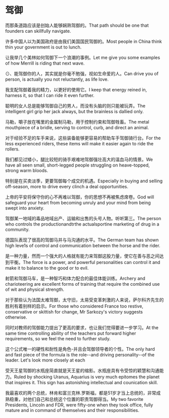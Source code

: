 # 驾御

<p><span class="chinese">而那条道路应该是创始人能够娴熟驾御的。</span><span class="english">That path should be one that founders can skillfully navigate.</span></p>

<p><span class="chinese">许多中国人以为美国政府是由我们美国国民驾御的。</span><span class="english">Most people in China think thin your government is out to lunch.</span></p>

<p><span class="chinese">让我举几个美林如何驾御下一个浪潮的事例。</span><span class="english">Let me give you some examples of how Merrill is riding that next wave.</span></p>

<p><span class="chinese">⊙、能驾御你的人，其实就是你毫不勉强，视如生命爱的人。</span><span class="english">Can drive you of person, is actually you not reluctantly, as life love.</span></p>

<p><span class="chinese">我支配驾御着我的精力，以更好的使用它。</span><span class="english">I keep that energy reined in, harness it, so that I can ride it even further.</span></p>

<p><span class="chinese">聪明的女人总是能够驾御自己的男人，而没有头脑的则只能被玩弄。</span><span class="english">The intelligent girl grip her jack always, but the brainless is dallied only.</span></p>

<p><span class="chinese">马勒，嚼子放在嘴里的金属制马勒，用于控制约束和驾御牲畜。</span><span class="english">The metal mouthpiece of a bridle, serving to control, curb, and direct an animal.</span></p>

<p><span class="chinese">对于经验不足的车手来说，这些装备能够更容易的帮助车手驾御骑行台。</span><span class="english">For the less experienced riders, these items will make it easier again to ride the rollers.</span></p>

<p><span class="chinese">我们都见过矮小，腿比较短的骑手艰难地驾御强壮高大的温血马的情景。</span><span class="english">We have all seen small, short-legged people struggling on heave-topped, strong warm bloods.</span></p>

<p><span class="chinese">特别是在买卖淡季，更要驾御每个成交的机遇。</span><span class="english">Especially in buying and selling off-season, more to drive every clinch a deal opportunities.</span></p>

<p><span class="chinese">上帝的平安将保守你的心不再难以驾御，你的思想不再被焦虑席卷。</span><span class="english">God will safeguard your heart from becoming unruly and your mind from being swept into anxiety.</span></p>

<p><span class="chinese">驾御某一地域的毒品地域出产、运输和出售的头号人物。听听第三。</span><span class="english">The person who controls the productionandtrthe actualsportine marketing of drug in a community.</span></p>

<p><span class="chinese">德国队表现了很高的驾御马并与马沟通的水平。</span><span class="english">The German team has shown high leve1s of control and communication between the horse and the rider.</span></p>

<p><span class="chinese">是一种力量，然而一个强大的人格就有能力来驾御这股力量，使它在善与恶之间达到平衡。</span><span class="english">The force is a power, and powerful personalities can control it and make it to balance to the good or to evil.</span></p>

<p><span class="chinese">射箭和驾御马车，是一种智巧和体力配合的最佳体能训练。</span><span class="english">Archery and charioteering are excellent forms of training that require the combined use of wit and physical strength.</span></p>

<p><span class="chinese">对于那些认为法国太难驾御，太守旧，太易受变革刺激的人来说，萨尔科齐先生的胜利有着别样的启示。</span><span class="english">For those who considered France too restive, conservative or skittish for change, Mr Sarkozy's victory suggests otherwise.</span></p>

<p><span class="chinese">同时对教师的驾御能力提出了更高的要求，也让我们觉得要进一步学习。</span><span class="english">At the same time controlling ability of the teachers put forward higher requirements, so we feel the need to further study.</span></p>

<p><span class="chinese">这个公式唯一的硬性和耐性是角色-并且会驾御领导者的个性。</span><span class="english">The only hard and fast piece of the formula is the role--and driving personality--of the leader. Let's look more closely at each</span></p>

<p><span class="chinese">受天王星驾御的水瓶座简直就是天王星的缩影。水瓶座具有令受惊的颖慧和沟通能力。</span><span class="english">Ruled by shocking Uranus, Aquarius is very much epitomes the planet that inspires it. This sign has astonishing intellectual and counication skill.</span></p>

<p><span class="chinese">我最喜欢的两个总统，林肯和富兰克林.罗斯福，都是51岁才当上总统的，非常成熟稳重，对他们自己和总统这个位置的职责驾御得当。</span><span class="english">My two favorite Presidents, Lincoln and FDR, were fifty-one when they took office, fully mature and in command of themselves and their responsibilities.</span></p>

